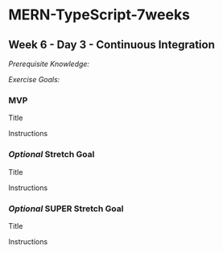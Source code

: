 # MERN-TypeScript-7weeks

## Week 6 - Day 3 - Continuous Integration

*Prerequisite Knowledge:*

*Exercise Goals:*

### MVP
Title

Instructions

### *Optional* Stretch Goal
Title

Instructions

### *Optional* SUPER Stretch Goal
Title

Instructions